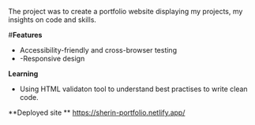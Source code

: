The project was to create a portfolio website displaying my projects, my insights on code and skills.

#**Features**

- Accessibility-friendly and cross-browser testing
- -Responsive design

**Learning**
- Using HTML validaton tool to understand best practises to write clean code.

**Deployed site **
https://sherin-portfolio.netlify.app/
